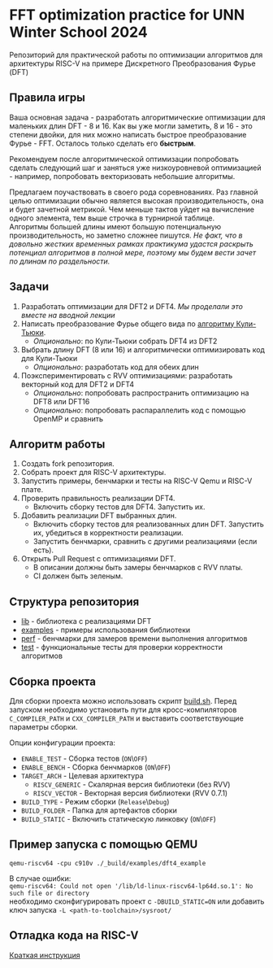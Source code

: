 # FFT optimization practice for UNN Winter School 2024

Репозиторий для практической работы по оптимизации алгоритмов для архитектуры RISC-V на примере Дискретного Преобразования Фурье (DFT)

## Правила игры

Ваша основная задача - разработать алгоритмические оптимизации для маленьких длин DFT - 8 и 16. Как вы уже могли заметить, 8 и 16 - это степени двойки, для них можно написать быстрое преобразование Фурье - FFT. Осталось только сделать его **быстрым**.

Рекомендуем после алгоритмической оптимизации попробовать сделать следующий шаг и заняться уже низкоуровневой оптимизацией - например, попробовать векторизовать небольшие алгоритмы.

Предлагаем поучаствовать в своего рода соревнованиях. Раз главной целью оптимизации обычно является высокая производительность, она и будет зачетной метрикой. Чем меньше тактов уйдет на вычисление одного элемента, тем выше строчка в турнирной таблице.  \
Алгоритмы большей длины имеют большую потенциальную производительность, но заметно сложнее пишутся. _Не факт, что в довольно жестких временных рамках практикума удастся раскрыть потенциал алгоритмов в полной мере, поэтому мы будем вести зачет по длинам по раздельности._

## Задачи

1) Разработать оптимизации для DFT2 и DFT4. _Мы проделали это вместе на вводной лекции_
2) Написать преобразование Фурье общего вида по [алгоритму Кули-Тьюки](How2CooleyTukey.md).
    * _Опционально_: по Кули-Тьюки собрать DFT4 из DFT2
3) Выбрать длину DFT (8 или 16) и алгоритмически оптимизировать код для Кули-Тьюки
    * _Опционально_: разработать код для обеих длин
4) Поэкспериментировать с RVV оптимизациями: разработать векторный код для DFT2 и DFT4
    * _Опционально_: попробовать распространить оптимизацию на DFT8 или DFT16
    * _Опционально_: попробовать распараллелить код с помощью OpenMP и сравнить

## Алгоритм работы

1) Создать fork репозитория.
2) Собрать проект для RISC-V архитектуры.
3) Запустить примеры, бенчмарки и тесты на RISC-V Qemu и RISC-V плате.
4) Проверить правильность реализации DFT4.
    * Включить сборку тестов для DFT4. Запустить их.
5) Добавить реализации DFT выбранных длин.
    * Включить сборку тестов для реализованных длин DFT. Запустить их, убедиться в корректности реализации.
    * Запустить бенчмарки, сравнить с другими реализациями (если есть).
6) Открыть Pull Request c оптимизациями DFT.
    * В описании должны быть замеры бенчмарков с RVV платы.
    * CI должен быть зеленым.

## Структура репозитория

* [lib](lib) - библиотека с реализациями DFT
* [examples](examples) - примеры использования библиотеки
* [perf](perf) - бенчмарки для замеров времени выполнения алгоритмов
* [test](test) - функциональные тесты для проверки корректности алгоритмов

## Сборка проекта

Для сборки проекта можно использовать скрипт [build.sh](build.sh). Перед запуском необходимо установить пути для кросс-компиляторов `C_COMPILER_PATH` и `CXX_COMPILER_PATH` и выставить соответствующие параметры сборки.

Опции конфигурации проекта:
* `ENABLE_TEST` - Сборка тестов (`ON`\\`OFF`)
* `ENABLE_BENCH` -  Сборка бенчмарков (`ON`\\`OFF`)
* `TARGET_ARCH` - Целевая архитектура
    * `RISCV_GENERIC` - Скалярная версия библиотеки (без RVV)
    * `RISCV_VECTOR` - Векторная версия библиотеки (RVV 0.7.1)
* `BUILD_TYPE` - Режим сборки (`Release`\\`Debug`)
* `BUILD_FOLDER` - Папка для артефактов сборки
* `BUILD_STATIC` - Включить статическую линковку (`ON`\\`OFF`)

## Пример запуска с помощью QEMU

``
qemu-riscv64 -cpu c910v ./_build/examples/dft4_example
``

В случае ошибки:\
``
qemu-riscv64: Could not open '/lib/ld-linux-riscv64-lp64d.so.1': No such file or directory
``\
необходимо сконфигурировать проект с `-DBUILD_STATIC=ON` или добавить ключ запуска `-L <path-to-toolchain>/sysroot/`

## Отладка кода на RISC-V

[Краткая инструкция](docs/How2Debug.md)
